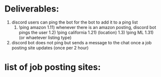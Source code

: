 # Deliverables:
1) discord users can ping the bot for the bot to add it to a ping list
    1) !ping amazon 
        1.11) whenever there is an amazon posting, discord bot pings the user
    1.2) !ping california 
        1.21) (location)
    1.3) !ping ML 
        1.31) (or whaetever listing type)
2) discord bot does not ping but sends a message to the chat once a job posting site updates (once per 2 hour)


# list of job posting sites:
